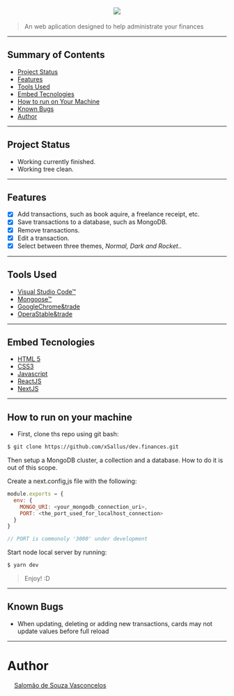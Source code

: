 <h1 align="center">
    <img src="https://raw.githubusercontent.com/xSallus/dev.savings/master/src/icons/logo.svg" />
</h1>

> An web aplication designed to help administrate your finances

---

## Summary of Contents

- [Project Status](#project-status)
- [Features](#features)
- [Tools Used](#tools-used)
- [Embed Tecnologies](#embed-tecnologies)
- [How to run on Your Machine](#how-to-run-on-your-machine)
- [Known Bugs](#known-bugs)
- [Author](#author)

---

## Project Status

- Working currently finished.
- Working tree clean.

---

## Features

- [x] Add transactions, such as book aquire, a freelance receipt, etc.
- [x] Save transactions to a database, such as MongoDB.
- [x] Remove transactions.
- [x] Edit a transaction.
- [x] Select between three themes, <i>Normal, Dark and Rocket</i>..

---
## Tools Used

- [Visual Studio Code&trade;](https://code.visualstudio.com/)
- [Mongoose&trade;](https://mongosejs.com)
- [GoogleChrome&trade](https://google.com/chrome)
- [OperaStable&trade](https://opera.com)

---

## Embed Tecnologies

- [HTML 5](https://developer.mozilla.org/pt-BR/docs/Web/HTML/HTML5) <img src="https://cdn.iconscout.com/icon/free/png-512/html5-19-722707.png" height="12px"/>
- [CSS3](https://developer.mozilla.org/pt-BR/docs/Web/CSS)  <img src="https://upload.wikimedia.org/wikipedia/commons/d/d5/CSS3_logo_and_wordmark.svg" height="12px"/>
- [Javascript](https://developer.mozilla.org/pt-BR/docs/Web/JavaScript) <img src="https://encrypted-tbn0.gstatic.com/images?q=tbn:ANd9GcTnezP43GZwqlUjVNQ1LyyXnY7MzjhJn3NqKQ&usqp=CAU" height="12px" />
- [ReactJS](https://reactjs.org/docs/getting-started.html) <img src="https://upload.wikimedia.org/wikipedia/commons/thumb/4/47/React.svg/512px-React.svg.png" height="12px" />
- [NextJS](https://nextjs.org/docs) <img src="https://raw.githubusercontent.com/xSallus/dev.savings/master/src/icons/next.svg" height="12px" />

---
## How to run on your machine

- First, clone ths repo using git bash:
```bash
$ git clone https://github.com/xSallus/dev.finances.git
```
Then setup a MongoDB cluster, a collection and a database. How to do it is out of this scope.

Create a next.config,js file with the following:
```js
module.exports = {
  env: {
    MONGO_URI: <your_mongodb_connection_uri>,
    PORT: <the_port_used_for_localhost_connection>
  }
}

// PORT is commonoly '3000' under development
```
Start node local server by running:
```bash
$ yarn dev
```
> Enjoy! :D

---

## Known Bugs

- When updating, deleting or adding new transactions, cards may not update values before full reload

---

# Author

<img src="https://encrypted-tbn0.gstatic.com/images?q=tbn:ANd9GcTYVJlVcxIsdw-VHpQugNpWnhcqfU0lFLpE7A&usqp=CAU" height="12px" /> [Salomão de Souza Vasconcelos](https://github.com/xSallus/)
